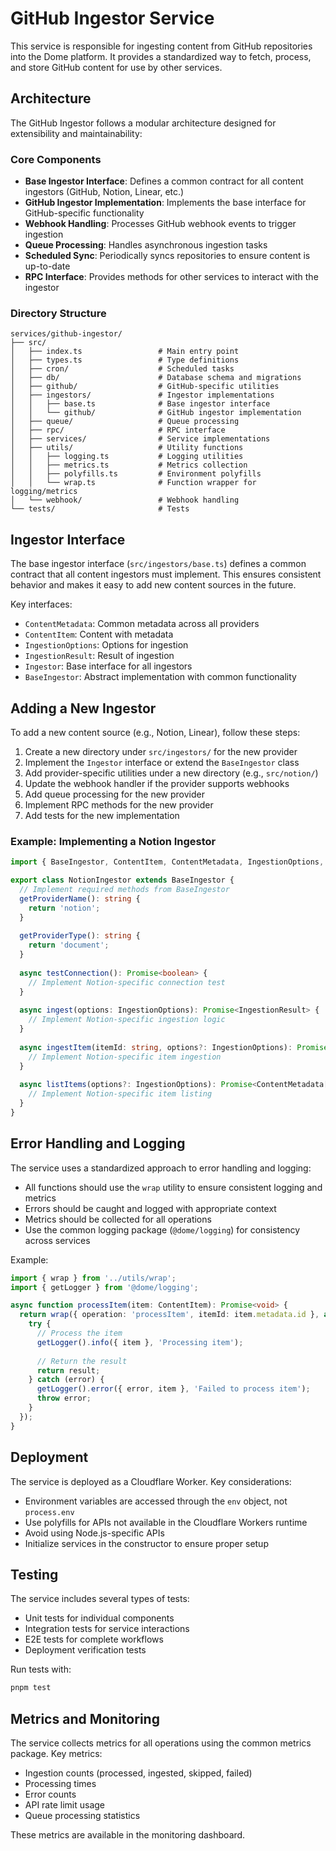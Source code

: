 # GitHub Ingestor Service

This service is responsible for ingesting content from GitHub repositories into the Dome platform. It provides a standardized way to fetch, process, and store GitHub content for use by other services.

## Architecture

The GitHub Ingestor follows a modular architecture designed for extensibility and maintainability:

### Core Components

- **Base Ingestor Interface**: Defines a common contract for all content ingestors (GitHub, Notion, Linear, etc.)
- **GitHub Ingestor Implementation**: Implements the base interface for GitHub-specific functionality
- **Webhook Handling**: Processes GitHub webhook events to trigger ingestion
- **Queue Processing**: Handles asynchronous ingestion tasks
- **Scheduled Sync**: Periodically syncs repositories to ensure content is up-to-date
- **RPC Interface**: Provides methods for other services to interact with the ingestor

### Directory Structure

```
services/github-ingestor/
├── src/
│   ├── index.ts                 # Main entry point
│   ├── types.ts                 # Type definitions
│   ├── cron/                    # Scheduled tasks
│   ├── db/                      # Database schema and migrations
│   ├── github/                  # GitHub-specific utilities
│   ├── ingestors/               # Ingestor implementations
│   │   ├── base.ts              # Base ingestor interface
│   │   └── github/              # GitHub ingestor implementation
│   ├── queue/                   # Queue processing
│   ├── rpc/                     # RPC interface
│   ├── services/                # Service implementations
│   ├── utils/                   # Utility functions
│   │   ├── logging.ts           # Logging utilities
│   │   ├── metrics.ts           # Metrics collection
│   │   ├── polyfills.ts         # Environment polyfills
│   │   └── wrap.ts              # Function wrapper for logging/metrics
│   └── webhook/                 # Webhook handling
└── tests/                       # Tests
```

## Ingestor Interface

The base ingestor interface (`src/ingestors/base.ts`) defines a common contract that all content ingestors must implement. This ensures consistent behavior and makes it easy to add new content sources in the future.

Key interfaces:

- `ContentMetadata`: Common metadata across all providers
- `ContentItem`: Content with metadata
- `IngestionOptions`: Options for ingestion
- `IngestionResult`: Result of ingestion
- `Ingestor`: Base interface for all ingestors
- `BaseIngestor`: Abstract implementation with common functionality

## Adding a New Ingestor

To add a new content source (e.g., Notion, Linear), follow these steps:

1. Create a new directory under `src/ingestors/` for the new provider
2. Implement the `Ingestor` interface or extend the `BaseIngestor` class
3. Add provider-specific utilities under a new directory (e.g., `src/notion/`)
4. Update the webhook handler if the provider supports webhooks
5. Add queue processing for the new provider
6. Implement RPC methods for the new provider
7. Add tests for the new implementation

### Example: Implementing a Notion Ingestor

```typescript
import { BaseIngestor, ContentItem, ContentMetadata, IngestionOptions, IngestionResult } from '../base';

export class NotionIngestor extends BaseIngestor {
  // Implement required methods from BaseIngestor
  getProviderName(): string {
    return 'notion';
  }
  
  getProviderType(): string {
    return 'document';
  }
  
  async testConnection(): Promise<boolean> {
    // Implement Notion-specific connection test
  }
  
  async ingest(options: IngestionOptions): Promise<IngestionResult> {
    // Implement Notion-specific ingestion logic
  }
  
  async ingestItem(itemId: string, options?: IngestionOptions): Promise<ContentItem | null> {
    // Implement Notion-specific item ingestion
  }
  
  async listItems(options?: IngestionOptions): Promise<ContentMetadata[]> {
    // Implement Notion-specific item listing
  }
}
```

## Error Handling and Logging

The service uses a standardized approach to error handling and logging:

- All functions should use the `wrap` utility to ensure consistent logging and metrics
- Errors should be caught and logged with appropriate context
- Metrics should be collected for all operations
- Use the common logging package (`@dome/logging`) for consistency across services

Example:

```typescript
import { wrap } from '../utils/wrap';
import { getLogger } from '@dome/logging';

async function processItem(item: ContentItem): Promise<void> {
  return wrap({ operation: 'processItem', itemId: item.metadata.id }, async () => {
    try {
      // Process the item
      getLogger().info({ item }, 'Processing item');
      
      // Return the result
      return result;
    } catch (error) {
      getLogger().error({ error, item }, 'Failed to process item');
      throw error;
    }
  });
}
```

## Deployment

The service is deployed as a Cloudflare Worker. Key considerations:

- Environment variables are accessed through the `env` object, not `process.env`
- Use polyfills for APIs not available in the Cloudflare Workers runtime
- Avoid using Node.js-specific APIs
- Initialize services in the constructor to ensure proper setup

## Testing

The service includes several types of tests:

- Unit tests for individual components
- Integration tests for service interactions
- E2E tests for complete workflows
- Deployment verification tests

Run tests with:

```bash
pnpm test
```

## Metrics and Monitoring

The service collects metrics for all operations using the common metrics package. Key metrics:

- Ingestion counts (processed, ingested, skipped, failed)
- Processing times
- Error counts
- API rate limit usage
- Queue processing statistics

These metrics are available in the monitoring dashboard.